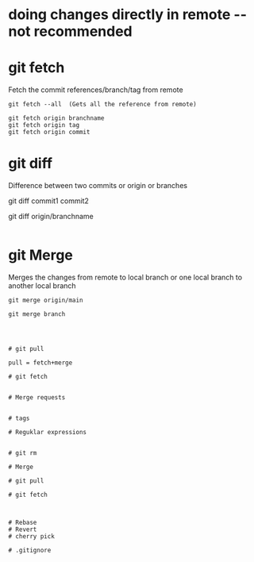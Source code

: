 

# doing changes directly in remote  -- not recommended


# git fetch

Fetch the commit references/branch/tag from remote

```
git fetch --all  (Gets all the reference from remote)

git fetch origin branchname
git fetch origin tag
git fetch origin commit

```

# git diff

Difference between two commits or origin or branches

git diff commit1 commit2

git diff origin/branchname

```

```

# git Merge

Merges the changes from remote to local branch or one local branch to another local branch

```
git merge origin/main

git merge branch




# git pull

pull = fetch+merge

# git fetch


# Merge requests


# tags

# Reguklar expressions


# git rm

# Merge

# git pull

# git fetch



# Rebase
# Revert
# cherry pick

# .gitignore

